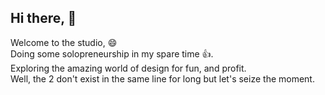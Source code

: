 ## Hi there, 👋
Welcome to the studio, 😄  
Doing some solopreneurship in my spare time 👍.  
Exploring the amazing world of design for fun, and profit.  
Well, the 2 don't exist in the same line for long but let's seize the moment.

<!--

**Here are some ideas to get you started:**

🙋‍♀️ A short introduction - what is your organization all about?
🌈 Contribution guidelines - how can the community get involved?
👩‍💻 Useful resources - where can the community find your docs? Is there anything else the community should know?
🍿 Fun facts - what does your team eat for breakfast?
🧙 Remember, you can do mighty things with the power of [Markdown](https://docs.github.com/github/writing-on-github/getting-started-with-writing-and-formatting-on-github/basic-writing-and-formatting-syntax)
-->
